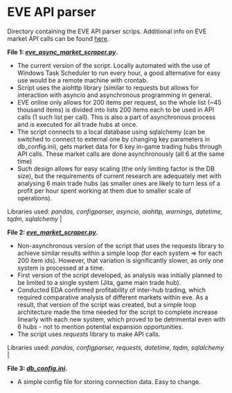 # EVE API parser
Directory containing the EVE API parser scrips. Additional info on EVE market API calls can be found [here](https://wiki.eveuniversity.org/API_access_to_market_data).

**File 1: [*eve_async_market_scraper.py*](https://github.com/samalyarov/eve_online_market_analysis/blob/main/api_parser/eve_async_market_scraper.py).**
- The current version of the script. Locally automated with the use of Windows Task Scheduler to run every hour, a good alternative for easy use would be a remote machine with crontab.
- Script uses the aiohttp library (similar to requests but allows for interaction with asyncio and asynchronous programming in general. 
- EVE online only allows for 200 items per request, so the whole list (~45 thousand items) is divided into lists 200 items each to be used in API calls (1 such list per call). This is also a part of asynchronous process and is executed for all trade hubs at once. 
- The script connects to a local database using sqlalchemy (can be switched to connect to external one by changing key parameters in db_config.ini), gets market data for 6 key in-game trading hubs through API calls. These market calls are done asynchronously (all 6 at the same time)
- Such design allows for easy scaling (the only limiting factor is the DB size), but the requirements of current research are adequately met with analysing 6 main trade hubs (as smaller ones are likely to turn less of a profit per hour spent working at them due to smaller scale of operations).

Libraries used: *pandas, configparser, asyncio, aiohttp, warnings, datetime, tqdm, sqlalchemy* |

**File 2: [*eve_market_scraper.py*](https://github.com/samalyarov/eve_online_market_analysis/blob/main/api_parser/eve_market_scraper.py).**
- Non-asynchronous version of the script that uses the requests library to achieve similar results within a simple loop (for each system => for each 200 item ids). However, that variation is significantly slower, as only one system is processed at a time.
- First version of the script developed, as analysis was initially planned to be limited to a single system (Jita, game main trade hub). 
- Conducted EDA confirmed profitability of inter-hub trading, which required comparative analysis of different markets within eve. As a result, that version of the script was created, but a simple loop architecture made the time needed for the script to complete increase linearly with each new system, which proved to be detrimental even with 6 hubs - not to mention potential expansion opportunities.
- The script uses *requests* library to make API calls.

Libraries used: *pandas, configparser, requests, datetime, tqdm, sqlalchemy* |

**File 3: [*db_config.ini*](https://github.com/samalyarov/eve_online_market_analysis/blob/main/api_parser/db_config.ini).**
- A simple config file for storing connection data. Easy to change.
